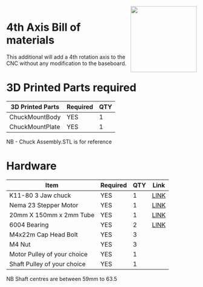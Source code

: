 

<img align="right" width=175 src="https://github.com/RootCNC/Root-4-CNC/blob/master/Media/R_Logo.png" />

# 4th Axis Bill of materials
This additional will add a 4th rotation axis to the CNC without any modification to the baseboard.

# 3D Printed Parts required
| 3D Printed Parts                 | Required | QTY    |
|----------------------------------|----------|--------|
| ChuckMountBody | YES       | 1       ||
| ChuckMountPlate| YES       | 1     ||
NB - Chuck Assembly.STL is for reference

# Hardware

| Item               | Required | QTY    | Link|
|----------------------------------|----------|--------|-----|
|K11-80 3 Jaw chuck |YES|1|[LINK](https://s.click.aliexpress.com/e/_AnbP8J)|
|Nema 23 Stepper Motor|YES|1|[LINK](https://www.omc-stepperonline.com/nema-23-bipolar-1-8deg-2-4nm-340oz-in-1-8a-4-95v-57x57x104mm-4-wires.html/?tracking=5efc6f6300e83)|)|
|20mm X 150mm x 2mm Tube|YES|1|[LINK](https://s.click.aliexpress.com/e/_A3nWDV)|
|6004 Bearing|YES|2|[LINK](https://s.click.aliexpress.com/e/_ArvUiR)|
|M4x22m Cap Head Bolt|YES|3||
|M4 Nut|YES|3||
|Motor Pulley of your choice|YES|1||
|Shaft Pulley of your choice|YES|1||

NB Shaft centres are between 59mm to 63.5





